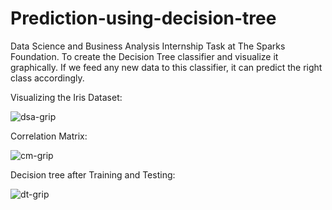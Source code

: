 # Prediction-using-decision-tree 
Data Science and Business Analysis Internship Task at The Sparks Foundation.
To create the Decision Tree classifier and visualize it graphically. If we feed any new data to this classifier, it can predict the right class accordingly.

Visualizing the Iris Dataset:

![dsa-grip](https://github.com/Manaswi-Vichare/Prediction-using-decision-tree/assets/83514527/4ce4a16f-3c9d-495d-893d-77bb9e2f8b06)

Correlation Matrix:

![cm-grip](https://github.com/Manaswi-Vichare/Prediction-using-decision-tree/assets/83514527/578dfaf1-9482-49a4-85f5-1fa079ada8a5)

Decision tree after Training and Testing:

![dt-grip](https://github.com/Manaswi-Vichare/Prediction-using-decision-tree/assets/83514527/47ba7f53-39a0-45de-b235-b08a43c8a253)
